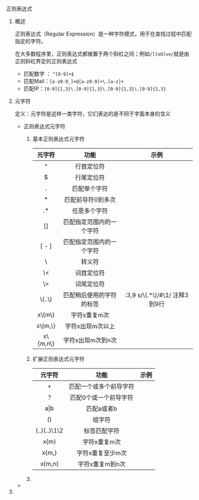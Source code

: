 正则表达式

1. 概述

   正则表达式（Regular Expression）是一种字符模式，用于在查找过程中匹配指定的字符。

   在大多数程序里，正则表达式都被置于两个斜杠之间；例如`/l[oO]ve/`就是由正则斜杠界定的正则表达式

   - 匹配数字 ： `^[0-9]+$`
   - 匹配Mail：`[a-z0-9_]+@[a-z0-9]+\.[a-z]+`
   - 匹配IP：`[0-9]{1,3}\.[0-9]{1,3}\.[0-9]{1,3}\.[0-9]{1,3}`

2. 元字符

   定义：元字符是这样一类字符，它们表达的是不同于字面本身的含义

   - 正则表达式元字符

     1. 基本正则表达式元字符

        |   元字符   |           功能           |               示例                |
        | :--------: | :----------------------: | :-------------------------------: |
        |     ^      |        行首定位符        |                                   |
        |     $      |        行尾定位符        |                                   |
        |     .      |       匹配单个字符       |                                   |
        |     *      |    匹配前导符0到多次     |                                   |
        |     .*     |       任意多个字符       |                                   |
        |     []     | 匹配指定范围内的一个字符 |                                   |
        |   [ - ]    | 匹配指定范围内的一个字符 |                                   |
        |     \      |          转义符          |                                   |
        |    \\<     |        词首定位符        |                                   |
        |    \\>     |        词尾定位符        |                                   |
        |  \\(..\\)  | 匹配稍后使用的字符的标签 | :3,9 s/\\(.*\\)/#\1/   注释3到9行 |
        |  x\\{m\\}  |       字符x重复m次       |                                   |
        | x\\{m,\\}  |     字符x出现m次以上     |                                   |
        | x\\{m,n\\} |    字符x出现m次到n次     |                                   |

     2. 扩展正则表达式元字符

        |    元字符    |          功能          | 示例 |
        | :----------: | :--------------------: | :--: |
        |      +       | 匹配一个或多个前导字符 |      |
        |      ？      | 匹配0个或一个前导字符  |      |
        |     a\|b     |       匹配a或者b       |      |
        |      ()      |         组字符         |      |
        | (..)(..)\1\2 |      标签匹配字符      |      |
        |     x{m}     |      字符x重复m次      |      |
        |    x{m,}     |    字符x重复至少m次    |      |
        |    x{m,n}    |    字符x重复m到n次     |      |

     3. 

   - 

3. 